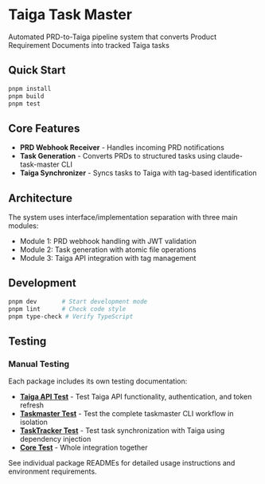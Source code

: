 # Taiga Task Master

Automated PRD-to-Taiga pipeline system that converts Product Requirement Documents into tracked Taiga tasks

## Quick Start

```bash
pnpm install
pnpm build
pnpm test
```

## Core Features

- **PRD Webhook Receiver** - Handles incoming PRD notifications
- **Task Generation** - Converts PRDs to structured tasks using claude-task-master CLI
- **Taiga Synchronizer** - Syncs tasks to Taiga with tag-based identification

## Architecture

The system uses interface/implementation separation with three main modules:

- Module 1: PRD webhook handling with JWT validation
- Module 2: Task generation with atomic file operations
- Module 3: Taiga API integration with tag management

## Development

```bash
pnpm dev       # Start development mode
pnpm lint      # Check code style
pnpm type-check # Verify TypeScript
```

## Testing

### Manual Testing

Each package includes its own testing documentation:

- **[Taiga API Test](packages/taiga-api-test/README.md)** - Test Taiga API functionality, authentication, and token refresh
- **[Taskmaster Test](packages/taskmaster-test/README.md)** - Test the complete taskmaster CLI workflow in isolation
- **[TaskTracker Test](packages/tasktracker-test/README.md)** - Test task synchronization with Taiga using dependency injection
- **[Core Test](packages/core-test/README.md)** - Whole integration together

See individual package READMEs for detailed usage instructions and environment requirements.
